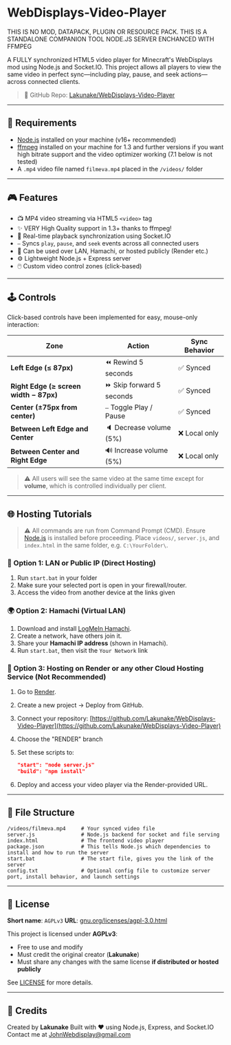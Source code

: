 # WebDisplays-Video-Player

THIS IS NO MOD, DATAPACK, PLUGIN OR RESOURCE PACK. THIS IS A STANDALONE COMPANION TOOL NODE.JS SERVER ENCHANCED WITH FFMPEG 

A FULLY synchronized HTML5 video player for Minecraft's WebDisplays mod using Node.js and Socket.IO. This project allows all players to view the same video in perfect sync—including play, pause, and seek actions—across connected clients.

> 🔗 GitHub Repo: [Lakunake/WebDisplays-Video-Player](https://github.com/Lakunake/WebDisplays-Video-Player)

---

## 🚀 Requirements

* [Node.js](https://nodejs.org/) installed on your machine (v16+ recommended)
* [ffmpeg](https://ffmpeg.org/) installed on your machine for 1.3 and further versions if you want high bitrate support and the video optimizer working (7.1 below is not tested)
* A `.mp4` video file named `filmeva.mp4` placed in the `/videos/` folder

---

## 🎮 Features

* 📺 MP4 video streaming via HTML5 `<video>` tag
* ✨ VERY High Quality support in 1.3+ thanks to ffmpeg!
* 🔁 Real-time playback synchronization using Socket.IO
* ⎯️ Syncs `play`, `pause`, and `seek` events across all connected users
* 📡 Can be used over LAN, Hamachi, or hosted publicly (Render etc.)
* ⚙️ Lightweight Node.js + Express server
* 🖱️ Custom video control zones (click-based)

---

## 🕹️ Controls

Click-based controls have been implemented for easy, mouse-only interaction:

| Zone                                   | Action                   | Sync Behavior |
| -------------------------------------- | ------------------------ | ------------- |
| **Left Edge (≤ 87px)**                 | ⏪ Rewind 5 seconds       | ✅ Synced      |
| **Right Edge (≥ screen width − 87px)** | ⏩ Skip forward 5 seconds | ✅ Synced      |
| **Center (±75px from center)**         | ⎯️ Toggle Play / Pause   | ✅ Synced      |
| **Between Left Edge and Center**       | 🔈 Decrease volume (5%)  | ❌ Local only  |
| **Between Center and Right Edge**      | 🔊 Increase volume (5%)  | ❌ Local only  |

> ⚠️ All users will see the same video at the same time except for **volume**, which is controlled individually per client.

---

## 🌐 Hosting Tutorials

> ⚠️ All commands are run from Command Prompt (CMD).
> Ensure [Node.js](https://nodejs.org/) is installed before proceeding.
> Place `videos/`, `server.js`, and `index.html` in the same folder, e.g. `C:\YourFolder\`.

### 🔌 Option 1: LAN or Public IP (Direct Hosting)

1. Run `start.bat` in your folder
2. Make sure your selected port is open in your firewall/router.
3. Access the video from another device at the links given
   
### 🌍 Option 2: Hamachi (Virtual LAN)

1. Download and install [LogMeIn Hamachi](https://vpn.net).
2. Create a network, have others join it.
3. Share your **Hamachi IP address** (shown in Hamachi).
4. Run `start.bat`, then visit the `Your Network` link

### 🚂 Option 3: Hosting on Render or any other Cloud Hosting Service (Not Recommended)

1. Go to [Render](https://render.com).
2. Create a new project → Deploy from GitHub.
3. Connect your repository:
   [https://github.com/Lakunake/WebDisplays-Video-Player](https://github.com/Lakunake/WebDisplays-Video-Player)
4. Choose the "RENDER" branch
5. Set these scripts to:

   ```json
   "start": "node server.js"
   "build": "npm install"
   ```
6. Deploy and access your video player via the Render-provided URL.

---

## 📁 File Structure

```
/videos/filmeva.mp4     # Your synced video file
server.js               # Node.js backend for socket and file serving
index.html              # The frontend video player
package.json            # This tells Node.js which dependencies to install and how to run the server
start.bat               # The start file, gives you the link of the server
config.txt              # Optional config file to customize server port, install behavior, and launch settings
```

---

## 📜 License

**Short name**: `AGPLv3`
**URL**: [gnu.org/licenses/agpl-3.0.html](https://www.gnu.org/licenses/agpl-3.0.html)

This project is licensed under **AGPLv3**:

*  Free to use and modify
*  Must credit the original creator (**Lakunake**)
*  Must share any changes with the same license **if distributed or hosted publicly**

See [LICENSE](LICENSE) for more details.

---

## 🙏 Credits

Created by **Lakunake**
Built with ❤️ using Node.js, Express, and Socket.IO
Contact me at JohnWebdisplay@gmail.com
